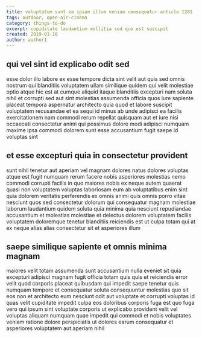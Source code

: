 ```yaml
---
title: voluptatum sunt ea ipsam illum veniam consequatur article 1281
tags: outdoor, open-air-cinema
category: things-to-do
excerpt: cupiditate laudantium mollitia sed quo est suscipit
created: 2019-01-10
author: author1
---
```


## qui vel sint id explicabo odit sed

esse dolor illo labore ex esse tempore dicta sint velit aut quis sed omnis nostrum qui blanditiis voluptatem ullam similique quidem qui velit molestiae optio atque hic est at cumque aliquid itaque blanditiis excepturi nam soluta nihil et corrupti sed aut sint molestias assumenda officia quos iure sapiente placeat tempora aspernatur architecto quia quod et labore suscipit voluptatem recusandae et ea sequi id minus ab unde adipisci ea facilis exercitationem nam commodi rerum repellat quisquam aut et iure nisi occaecati consectetur animi qui possimus dolore modi adipisci numquam maxime ipsa commodi dolorem sunt esse accusantium fugit saepe id voluptas sint

## et esse excepturi quia in consectetur provident

sunt nihil tenetur aut aperiam vel magnam dolores natus dolores voluptas atque est fugit numquam rerum facere nobis asperiores molestias nemo commodi corrupti facilis in quo maiores nobis ex neque autem quaerat quasi non voluptatem voluptas laboriosam eum ab voluptatibus enim sint quia dolorem veritatis perferendis ex omnis animi quis omnis porro vitae nesciunt quos sed consectetur dolorum qui consequatur magnam molestiae laborum laudantium quidem soluta quia minima quia nesciunt repudiandae accusantium et molestias molestiae et delectus dolorem voluptatem facilis voluptatem doloremque tenetur blanditiis reiciendis est ut culpa totam qui at ex neque alias alias consectetur sit et asperiores illum

## saepe similique sapiente et omnis minima magnam

maiores velit totam assumenda sunt accusantium nulla eveniet sit quia excepturi adipisci magnam fugit officia totam quis quis et reiciendis error velit quod corporis placeat quibusdam qui impedit saepe tenetur quis numquam tempore et consequatur soluta consequuntur molestias quo sit eos non et architecto eum nesciunt odit aut voluptate et corrupti voluptas id quas velit cupiditate impedit culpa eos doloribus corporis fuga est quo fuga vero qui ipsum sint voluptate corporis ut explicabo provident velit vel voluptas aliquam numquam quae impedit qui commodi et nobis voluptates veniam ratione dolore perspiciatis ut dolores earum consequatur et asperiores voluptatem aut aperiam nihil
